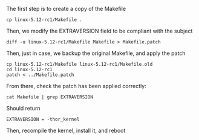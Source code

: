 The first step is to create a copy of the Makefile

```
cp linux-5.12-rc1/Makefile .
```

Then, we modify the EXTRAVERSION field to be compliant with the subject

```
diff -u linux-5.12-rc1/Makefile Makefile > Makefile.patch
```

Then, just in case, we backup the original Makefile, and apply the patch

```
cp linux-5.12-rc1/Makefile linux-5.12-rc1/Makefile.old
cd linux-5.12-rc1
patch < ../Makefile.patch
```

From there, check the patch has been applied correctly:

```
cat Makefile | grep EXTRAVERSION
```

Should return

```
EXTRAVERSION = -thor_kernel
```

Then, recompile the kernel, install it, and reboot
